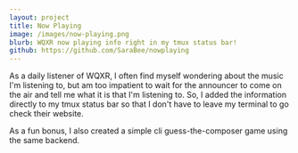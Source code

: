 ```yaml
---
layout: project
title: Now Playing
image: /images/now-playing.png
blurb: WQXR now playing info right in my tmux status bar!
github: https://github.com/SaraBee/nowplaying
---
```

As a daily listener of WQXR, I often find myself wondering about the music I'm
listening to, but am too impatient to wait for the announcer to come on the
air and tell me what it is that I'm listening to. So, I added the information
directly to my tmux status bar so that I don't have to leave my terminal to go
check their website.

As a fun bonus, I also created a simple cli guess-the-composer game using the
same backend.
